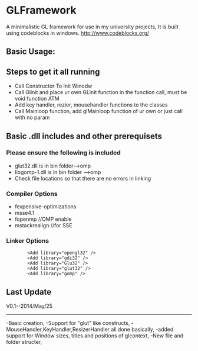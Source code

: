 # GLFramework
A minimalistic GL framework for use in my university projects,
It is built using codeblocks in windows.
http://www.codeblocks.org/


## Basic Usage:
## Steps to get it all running


* Call Constructor To Init Winodw
* Call Glinit and place ur own GLinit function in the function call, must be void function ATM
* Add key handler, rezier, mousehandler functions to the classes
* Call Mainloop function, add glMainloop function of ur own or just call with no param

## Basic .dll includes and other prerequisets
### Please ensure the following is included
* glut32.dll is in bin folder-->omp
* libgomp-1.dll is in bin folder -->omp
* Check file locations so that there are no errors in linking

### Compiler Options
* fexpensive-optimizations 
* msse4.1 
* fopenmp //OMP enable
* mstackrealign //for SSE

### Linker Options
			<Add library="opengl32" />
			<Add library="gdi32" />
			<Add library="Glu32" />
			<Add library="glut32" />
			<Add library="gomp" />


## Last Update
V0.1--2014/May/25
_________________________________________________________________________
-Basic creation,
-Support for "glut" like constructs, 
-MouseHandler,KeyHandler,ResizerHandler all done basically,
-added support for Window sizes, titles and positions of glcontext,
-New file and folder structer,
